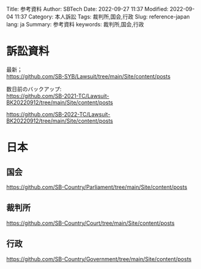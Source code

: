 Title: 参考資料
Author: SBTech
Date: 2022-09-27 11:37
Modified: 2022-09-04 11:37
Category: 本人訴訟
Tags: 裁判所,国会,行政
Slug: reference-japan
lang: ja
Summary: 参考資料
keywords: 裁判所,国会,行政


# 訴訟資料
最新；  
<https://github.com/SB-SYB/Lawsuit/tree/main/Site/content/posts>  
  

数日前のバックアップ:  
<https://github.com/SB-2021-TC/Lawsuit-BK20220912/tree/main/Site/content/posts>  

  
  
<https://github.com/SB-2022-TC/Lawsuit-BK20220912/tree/main/Site/content/posts>  

  



# 日本
## 国会
  
<https://github.com/SB-Country/Parliament/tree/main/Site/content/posts>
  
## 裁判所
  
<https://github.com/SB-Country/Court/tree/main/Site/content/posts>
  
## 行政
  
<https://github.com/SB-Country/Government/tree/main/Site/content/posts>
  